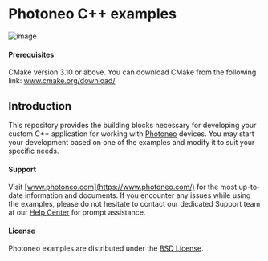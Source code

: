 # Photoneo C++ examples
![image](https://photoneo.com/files/dw/dw/github/Personal_Linkedin_banner_v3.png)

#### Prerequisites

CMake version 3.10 or above. You can download CMake from the following link: www.cmake.org/download/

## Introduction
This repository provides the building blocks necessary for developing your custom C++ application for working with [Photoneo](https://www.photoneo.com/) devices. 
You may start your development based on one of the examples and modify it to suit your specific needs. 


#### Support
Visit [www.photoneo.com](https://www.photoneo.com/) for the most up-to-date information and documents. If you encounter any issues while using the examples, please do not hesitate to contact our dedicated Support team at our [Help Center](https://www.photoneo.com/Help-Center) for prompt assistance.

#### License
Photoneo examples are distributed under the [BSD License](https://github.com/photoneo-3d/photoneo-cpp-examples/blob/main/LICENSE).
